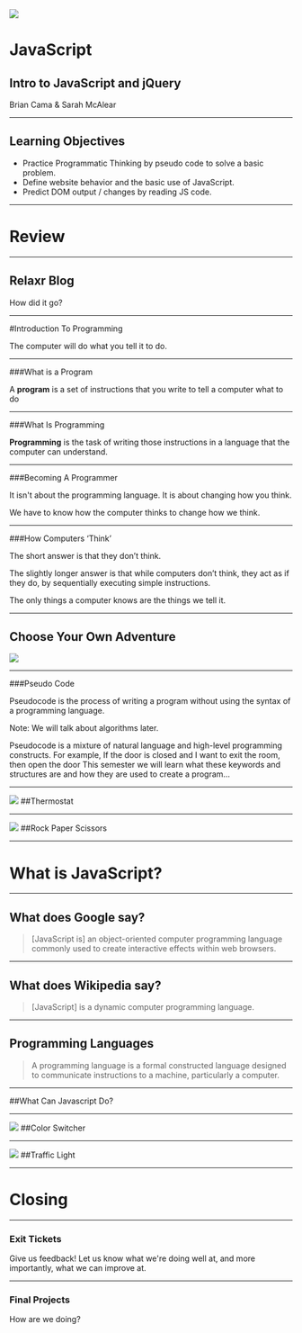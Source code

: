 <img src="img/ga-logo.png" style="border:none; background: transparent; box-shadow:none;" />

# JavaScript

## Intro to JavaScript and jQuery

Brian Cama & Sarah McAlear

---

## Learning Objectives

* Practice Programmatic Thinking by pseudo code to solve a basic problem.
* Define website behavior and the basic use of JavaScript.
* Predict DOM output / changes by reading JS code.

---

# Review

----

## Relaxr Blog

How did it go?

---

#Introduction To Programming

The computer will do what you tell it to do.

----

###What is a Program

A __program__ is a set of instructions that you write to tell a computer what to do

----

###What Is Programming

__Programming__ is the task of writing those instructions in a language that the computer can understand.


----

###Becoming A Programmer

It isn't about the programming language. It is about changing how you think.

We have to know how the computer thinks to change how we think.

----

###How Computers ‘Think’

The short answer is that they don’t think.

The slightly longer answer is that while computers don’t think, they act as if they do, by sequentially executing simple instructions.

The only things a computer knows are the things we tell it.

----

## Choose Your Own Adventure

<img src="img/choose-your-adventure.jpg" style="border:none; max-height: 500px;" />

----

###Pseudo Code

Pseudocode is the process of writing a program without using the syntax of a programming language.

Note:
We will talk about algorithms later.

Pseudocode is a mixture of natural language and high-level programming constructs. For example,
If the door is closed and I want to exit the room, then open the door
This semester we will learn what these keywords and structures are and how they are used to create a program…

----

<img src="img/code_along.png" style="border:none;box-shadow:none;background:transparent;" />
##Thermostat

----

<img src="img/exercise_icon_md.png" style="border:none;box-shadow:none;background:transparent;" />
##Rock Paper Scissors

---

# What is JavaScript?

----

## What does Google say?

> [JavaScript is] an object-oriented computer programming language commonly used to create interactive effects within web browsers.

----

## What does Wikipedia say?

> [JavaScript] is a dynamic computer programming language.

----

## Programming Languages

> A programming language is a formal constructed language designed to communicate instructions to a machine, particularly a computer.

----

##What Can Javascript Do?

---

<img src="img/code_along.png" style="border:none;box-shadow:none;background:transparent;" />
##Color Switcher

----

<img src="img/exercise_icon_md.png" style="border:none;box-shadow:none;background:transparent;" />
##Traffic Light

---

# Closing

----

### Exit Tickets

Give us feedback! Let us know what we're doing well at, and more
importantly, what we can improve at.

----

### Final Projects

How are we doing?
